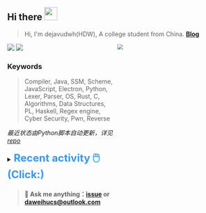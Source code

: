 ## Hi there <img src="https://raw.githubusercontent.com/MartinHeinz/MartinHeinz/master/wave.gif" width="30px">

> Hi, I'm dejavudwh(HDW), A college student from China. **[Blog](https://www.cnblogs.com/secoding)** 

![](https://komarev.com/ghpvc/?username=dejavudwh)
<img src="https://img.shields.io/badge/BLOG-dejavudwh-blue"><a href="https://www.cnblogs.com/secoding/"></a></img>
<img align="right" width="50%" src="https://github-readme-stats.vercel.app/api?username=dejavudwh&show_icons=true&theme=onedark&count_private=true" style="zoom: 80%;" /> 

### Keywords 

> Compiler, Java, SSM, Scheme, JavaScript, Electron, Python, Lexer, Parser, OS, Rust, C, Algorithms, Data Structures, PL, Haskell, Regex engine, Cyber Security, Pwn, Reverse

*最近状态由Python脚本自动更新，详见<a href="https://github.com/dejavudwh/dejavudwh"> repo</a>*

<details>

  <summary><font size="5.5" color="#3399FF"><b>Recent activity 🖱️(Click:)</b></font></summary>

  - <details open>

    <summary><font size="3.5" color="#3399FF"><b>Recent Post 🖱️</b></font></summary>
    <br>
    <table>
    <tr>
    <td>
    <!-- ZHIHUPOSTS:START --> 

    <!-- ZHIHUPOSTS:END -->
    </td>
    <td>
    <!-- GITHUB:START -->

    - [dejavudwh starred brant-ruan/awesome-container-escape](https://github.com/brant-ruan/awesome-container-escape) - 2024-02-04T14:38:53Z
    - [dejavudwh starred teamssix/container-escape-check](https://github.com/teamssix/container-escape-check) - 2024-02-04T13:32:47Z
    - [dejavudwh starred ClimbSnail/HoloCubic_AIO](https://github.com/ClimbSnail/HoloCubic_AIO) - 2024-02-03T13:01:40Z
    - [dejavudwh starred ARM-software/vscode-keil-studio-pack](https://github.com/ARM-software/vscode-keil-studio-pack) - 2024-01-28T16:07:58Z
    - [dejavudwh commented on issue kubearmor/KubeArmor#1592](https://github.com/kubearmor/KubeArmor/issues/1592) - 2024-01-24T11:56:54Z
    <!-- GITHUB:END -->
    </td>
    </tr>
    </table>
  </details>

</details>

> #### 💬 Ask me anything：[issue](https://github.com/dejavudwh/dejavudwh/issues) or [daweihucs@outlook.com](mailto:daweihucs@outlook.com)